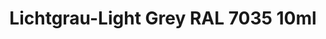 ---
layout: product
title: "Lichtgrau-Light Grey RAL 7035 10ml"
price: "330" 
desc: "Acrylic Laquer 10mL"
img_path: "/assets/img/RC214.webp"
brand: "AK "
available: true
special_offer: false
new: false
soon: false
cat: "020000"
subcat: "020200"
subsubcat: "020201"
sifra: "RC214"
popular: false
spec: true
---